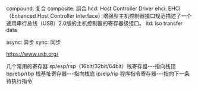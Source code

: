 # 
compound: 复合
composite: 组合
hcd: Host Controller Driver
ehci: EHCI（Enhanced Host Controller Interface）增强型主机控制器接口规范描述了一个通用串行总线（USB）2.0版的主机控制器的寄存器级接口。
itd: iso transfer data

async: 异步
sync: 同步


https://www.usb.org/

几个常用的寄存器
sp/esp/rsp（16bit/32bit/64bit）栈寄存器---指向栈顶
bp/ebp/rbp 栈基址寄存器---指向栈底
ip/eip/rip 程序指令寄存器---指向下一条待执行指令
